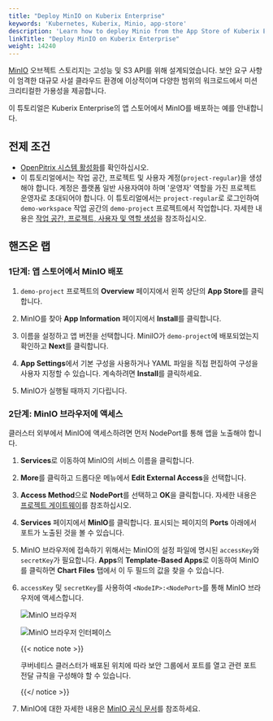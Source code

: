 ```yaml
---
title: "Deploy MinIO on Kuberix Enterprise"
keywords: 'Kubernetes, Kuberix, Minio, app-store'
description: 'Learn how to deploy Minio from the App Store of Kuberix Enterprise and access its service.'
linkTitle: "Deploy MinIO on Kuberix Enterprise"
weight: 14240
---
```

[MinIO](https://min.io/) 오브젝트 스토리지는 고성능 및 S3 API를 위해 설계되었습니다. 보안 요구 사항이 엄격한 대규모 사설 클라우드 환경에 이상적이며 다양한 범위의 워크로드에서 미션 크리티컬한 가용성을 제공합니다.

이 튜토리얼은 Kuberix Enterprise의 앱 스토어에서 MinIO를 배포하는 예를 안내합니다.

## 전제 조건

- [OpenPitrix 시스템 활성화](../../../pluggable-components/app-store/)를 확인하십시오.
- 이 튜토리얼에서는 작업 공간, 프로젝트 및 사용자 계정(`project-regular`)을 생성해야 합니다. 계정은 플랫폼 일반 사용자여야 하며 '운영자' 역할을 가진 프로젝트 운영자로 초대되어야 합니다. 이 튜토리얼에서는 `project-regular`로 로그인하여 `demo-workspace` 작업 공간의 `demo-project` 프로젝트에서 작업합니다. 자세한 내용은 [작업 공간, 프로젝트, 사용자 및 역할 생성](../../../quick-start/create-workspace-and-project/)을 참조하십시오.

## 핸즈온 랩

### 1단계: 앱 스토어에서 MinIO 배포

1. `demo-project` 프로젝트의 **Overview** 페이지에서 왼쪽 상단의 **App Store**를 클릭합니다.

2. MinIO를 찾아 **App Information** 페이지에서 **Install**를 클릭합니다.

3. 이름을 설정하고 앱 버전을 선택합니다. MiniIO가 `demo-project`에 배포되었는지 확인하고 **Next**를 클릭합니다.

4. **App Settings**에서 기본 구성을 사용하거나 YAML 파일을 직접 편집하여 구성을 사용자 지정할 수 있습니다. 계속하려면 **Install**를 클릭하세요.

5. MinIO가 실행될 때까지 기다립니다.

### 2단계: MinIO 브라우저에 액세스

클러스터 외부에서 MinIO에 액세스하려면 먼저 NodePort를 통해 앱을 노출해야 합니다.

1. **Services**로 이동하여 MinIO의 서비스 이름을 클릭합니다.

2. **More**를 클릭하고 드롭다운 메뉴에서 **Edit External Access**을 선택합니다.

3. **Access Method**으로 **NodePort**를 선택하고 **OK**을 클릭합니다. 자세한 내용은 [프로젝트 게이트웨이](../../../project-administration/project-gateway/)를 참조하십시오.

4. **Services** 페이지에서 **MinIO**를 클릭합니다. 표시되는 페이지의 **Ports** 아래에서 포트가 노출된 것을 볼 수 있습니다.

5. MinIO 브라우저에 접속하기 위해서는 MinIO의 설정 파일에 명시된 `accessKey`와 `secretKey`가 필요합니다. **Apps**의 **Template-Based Apps**로 이동하여 MinIO를 클릭하면 **Chart Files** 탭에서 이 두 필드의 값을 찾을 수 있습니다.

6. `accessKey` 및 `secretKey`를 사용하여 `<NodeIP>:<NodePort>`를 통해 MinIO 브라우저에 액세스합니다.

   ![MinIO 브라우저](/images/docs/v3.3/appstore/built-in-apps/minio-app/minio-browser.png)

   ![MinIO 브라우저 인터페이스](/images/docs/v3.3/appstore/built-in-apps/minio-app/minio-browser-interface.png)

   {{< notice note >}}

   쿠버네티스 클러스터가 배포된 위치에 따라 보안 그룹에서 포트를 열고 관련 포트 전달 규칙을 구성해야 할 수 있습니다.

   {{</ notice >}}

7. MinIO에 대한 자세한 내용은 [MinIO 공식 문서](https://docs.min.io/)를 참조하세요.
